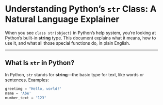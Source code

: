 # Understanding Python’s `str` Class: A Natural Language Explainer

When you see `class str(object)` in Python’s help system, you’re looking at Python’s built-in **string** type. This document explains what it means, how to use it, and what all those special functions do, in plain English.

---

## What Is `str` in Python?

In Python, `str` stands for **string**—the basic type for text, like words or sentences. Examples:

```python
greeting = "Hello, world!"
name = 'Abe'
number_text = "123"
